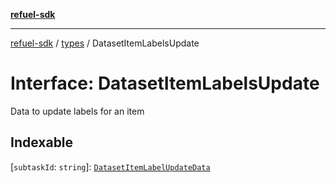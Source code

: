 [**refuel-sdk**](../../README.md)

***

[refuel-sdk](../../modules.md) / [types](../README.md) / DatasetItemLabelsUpdate

# Interface: DatasetItemLabelsUpdate

Data to update labels for an item

## Indexable

 \[`subtaskId`: `string`\]: [`DatasetItemLabelUpdateData`](../type-aliases/DatasetItemLabelUpdateData.md)
